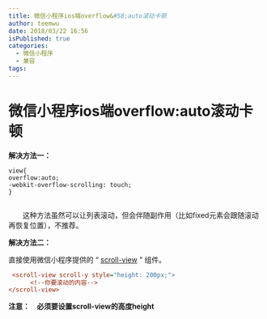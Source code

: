 ```yaml
---
title: 微信小程序ios端overflow&#58;auto滚动卡顿
author: teemwu
date: 2018/03/22 16:56
isPublished: true
categories:
  - 微信小程序
  - 兼容
tags:
---
```


# 微信小程序ios端overflow:auto滚动卡顿

**解决方法一：**

```
view{
overflow:auto;
-webkit-overflow-scrolling: touch;
}


```

　　这种方法虽然可以让列表滚动，但会伴随副作用（比如fixed元素会跟随滚动再恢复位置），不推荐。

**解决方法二：**

直接使用微信小程序提供的 “ [scroll-view](https://mp.weixin.qq.com/debug/wxadoc/dev/component/scroll-view.html) " 组件。

```ini
 <scroll-view scroll-y style="height: 200px;">
      <!--你要滚动的内容-->
</scroll-view>


```

**注意：　必须要设置scroll-view的高度height**